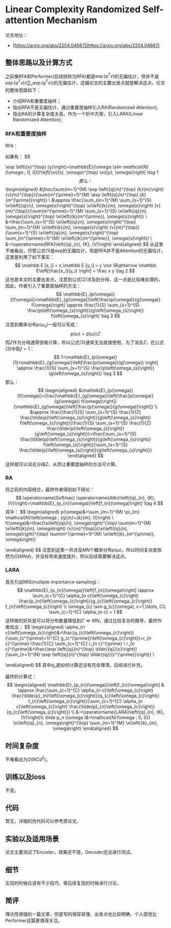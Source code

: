 # Linear Complexity Randomized Self-attention Mechanism

论文地址：

- [https://arxiv.org/abs/2204.04667](https://arxiv.org/abs/2204.04667)



## 整体思路以及计算方式

之前像RFA和Performer(后续统称为RFA)都是$\exp(q^Tv)$的无偏估计，但并不是$\exp(q^Tv)/(\sum_v \exp(q^Tv))$的无偏估计，这偏论文的主要出发点就是解决这点，论文的整体思路如下：

- 介绍RFA和重要度抽样；
- 指出RFA不是无偏估计，通过重要度抽样引入RA(Randomized Attention);
- 指出RA的计算复杂度太高，作为一个折中方案，引入LARA(Linear Randomized Attention);



### RFA和重要度抽样

RFA：

如果有：
$$

\exp \left({x}^{\top} {y}\right)=\mathbb{E}_{\omega \sim \mathcal{N}(\omega ; 0, {I})}\left[\xi({x}, \omega)^{\top} \xi({y}, \omega)\right] \tag 1
$$
那么：
$$
\begin{aligned}
    &\frac{\sum_{m=1}^{M} \exp \left({q}_{n}^{\top} {k}_{m}\right) {v}_{m}^{\top}}{\sum_{m^{\prime}=1}^{M} \exp \left({q}_{n}^{\top} {k}_{m^{\prime}}\right)} \\
    &\approx \frac{\sum_{m=1}^{M} \sum_{s=1}^{S} \xi\left({q}_{n}, \omega_{s}\right)^{\top} \xi\left({k}_{m}, \omega_{s}\right) {v}_{m}^{\top}}{\sum_{m^{\prime}=1}^{M} \sum_{s=1}^{S} \xi\left({q}_{n}, \omega_{s}\right)^{\top} \xi\left({k}_{m^{\prime}}, \omega_{s}\right)} \\
    &=\frac{\sum_{s=1}^{S} \xi\left({q}_{n}, \omega_{s}\right)^{\top} \sum_{m=1}^{M} \xi\left({k}_{m}, \omega_{s}\right) {v}_{m}^{\top}}{\sum_{s=1}^{S} \xi\left({q}_{n}, \omega_{s}\right)^{\top} \sum_{m^{\prime}=1}^{M} \xi\left({k}_{m^{\prime}}, \omega_{s}\right)} \\
    &:=\operatorname{RFA}\left({q}_{n}, {K}, {V}\right)
    \end{aligned}
$$
从这里不难看出，尽管公式(1)是$\mathrm {exp}$的无偏估计，但是RFA并不是Attention的无偏估计，这里是利用了如下事实：
$$
\mathbb E [x_i] = x,\mathbb E [y_i] = y  \not \Rightarrow  \mathbb E\left[\frac{x_i}{y_i} \right] = \frac x y \tag 2
$$
这也是本文的主要出发点，注意到公式(2)涉及到分母，这一点是比较难处理的，因此，作者引入了重要度抽样的方法：
$$
\mathbb{E}_{p(\omega)}[f(\omega)]=\mathbb{E}_{g(\omega)}\left[\frac{p(\omega)}{g(\omega)} f(\omega)\right] \approx \frac{1}{S} \sum_{s=1}^{S} \frac{p\left(\omega_{s}\right)}{g\left(\omega_{s}\right)} f\left(\omega_{s}\right) \tag 3
$$
注意到概率分布$p(\omega _s)$一般可以写成：
$$
p(\omega)=\tilde{p}(\omega) / Z
$$
而$Z$作为分母通常很难计算，所以公式(3)通常无法直接使用，为了消去$Z$，在公式(3)中取$f=1$：
$$
1=\mathbb{E}_{p(\omega)}[1]=\mathbb{E}_{g(\omega)}\left[\frac{p(\omega)}{g(\omega)} \right] \approx \frac{1}{S} \sum_{s=1}^{S} \frac{p\left(\omega_{s}\right)}{g\left(\omega_{s}\right)}  \tag 3
$$
那么：
$$
\begin{aligned}
&\mathbb{E}_{p(\omega)}[f(\omega)]=\frac{\mathbb{E}_{g(\omega)}\left[\frac{p(\omega)}{g(\omega)} f(\omega)\right]}{\mathbb{E}_{g(\omega)}\left[\frac{p(\omega)}{g(\omega)}\right]} \\
&\approx \frac{\frac{1}{S} \sum_{s=1}^{S} \frac{1}{Z} \frac{\tilde{p}\left(\omega_{s}\right)}{g\left(\omega_{s}\right)} f\left(\omega_{s}\right)}{\frac{1}{S} \sum_{s=1}^{S} \frac{1}{Z} \frac{\tilde{p}\left(\omega_{s}\right)}{g\left(\omega_{s}\right)}}=\frac{\sum_{s=1}^{S} \frac{\tilde{p}\left(\omega_{s}\right)}{g\left(\omega_{s}\right)} f\left(\omega_{s}\right)}{\sum_{s=1}^{S} \frac{\tilde{p}\left(\omega_{s}\right)}{g\left(\omega_{s}\right)}}
\end{aligned}
$$
这样就可以消去分母$Z$，从而让重要度抽样的方法可计算。



### RA

将之前的内容结合，最终作者得到如下结论：
$$
\operatorname{Softmax} \operatorname{Attn}\left({q}_{n}, {K}, {V}\right)=\mathbb{E}_{p_{n}(\omega)}\left[f_{n}(\omega)\right] \tag 4
$$
其中：
$$
\begin{aligned}
p(\omega)&=\sum_{m=1}^{M} \pi_{m} \mathcal{N}\left(\omega ; {q}_{n}+{k}_{m}, {I}\right) \\
f(\omega)&=\frac{\xi\left({q}_{n}, \omega\right)^{\top} \sum_{m=1}^{M} \xi\left({k}_{m}, \omega\right) {v}_{m}^{\top}}{\xi\left({q}_{n}, \omega\right)^{\top} \sum_{m^{\prime}=1}^{M} \xi\left({k}_{m^{\prime}}, \omega\right)}

\end{aligned}
$$
注意到这里一共涉及$MN$个概率分布$p(\omega)$，所以时间复杂度依然为$O(MNd)$，并没有带来速度提升，所以后续需要解决这点。



### LARA

首先引出MIS(multiple importance sampling)：
$$
\mathbb{E}_{p_{n}(\omega)}\left[f_{n}(\omega)\right] \approx \sum_{c=1}^{C} \alpha_{n c}\left(\omega_{c}\right) \frac{p_{n}\left(\omega_{c}\right)}{g_{c}\left(\omega_{c}\right)} f_{n}\left(\omega_{c}\right) \\
\omega_{c} \sim g_{c}(\omega), c=1,\ldots, C\\
 \sum_{c=1}^{C} \alpha_{n c} = 1
$$
这样做的好处是可以将分布数量降低到$C\ll MN$，通过比较复杂的推导，最终作者给出：
$$
\begin{aligned}
\alpha_{n c}\left(\omega_{c}\right)&=\frac{q_{c}\left(\omega_{c}\right)}{\sum_{c^{\prime}=1}^{C} g_{c^{\prime}}\left(\omega_{c}\right)}+r_{n c}^{\prime}-\frac{1}{C} \sum_{c=1}^{C} r_{n c}^{\prime} \\
r_{n c}^{\prime}&=\frac{\exp \left({q}_{n}^{\top} \tilde{{q}}_{c}\right)}{\sum_{n=1}^{N} \exp \left({q}_{n}^{\top} \tilde{{q}}_{c^{\prime}}\right)} \\

\end{aligned}
$$
其中$\tilde{{q}}_{c}$是如何计算还没有完全理清，后续进行补充。

最终的计算式：
$$
\begin{aligned}
\mathbb{E}_{p_{n}(\omega)}\left[f_{n}(\omega)\right] & \approx \frac{\sum_{c=1}^{C} \alpha_{n c}\left(\omega_{c}\right) \frac{\tilde{p}_{n}\left(\omega_{c}\right)}{q_{c}\left(\omega_{c}\right)} f_{n}\left(\omega_{c}\right)}{\sum_{c=1}^{C} \alpha_{n c}\left(\omega_{c}\right) \frac{\tilde{p}_{n}\left(\omega_{c}\right)}{q_{c}\left(\omega_{c}\right)}} \\
&:=\operatorname{LARA}\left({q}_{n}, {K}, {V}\right)\\
\tilde p_n (\omega )&=\mathcal{N}(\omega ; 0, {I}) \xi\left({q}_{n}, \omega\right)^{\top} \sum_{m=1}^{M} \xi\left({k}_{m}, \omega\right)
\end{aligned}
$$


## 时间复杂度

不难看出为$O(NC d^2)$。



## 训练以及loss

不变。



## 代码

暂无，详细的伪代码可以参考原论文。



## 实验以及适用场景

论文主要测试了Encoder，效果还不错，Decoder还没进行测试。



## 细节

实现的时候应该有不少技巧，等后续复现的时候进行讨论。



## 简评

理论性很强的一篇文章，但是写的很容易懂，出发点也比较明确，个人感觉比Performer这篇更值得关注。